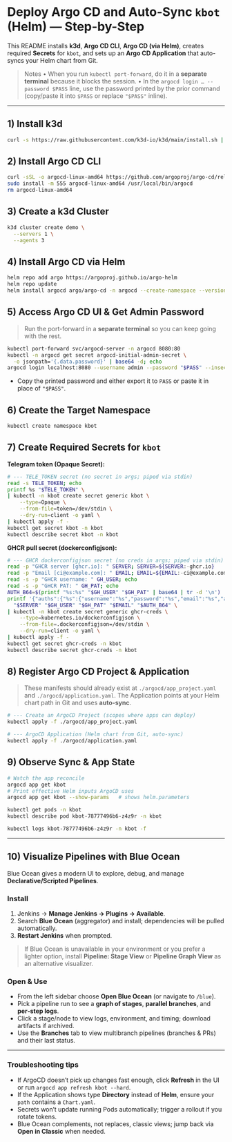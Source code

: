# Deploy Argo CD and Auto-Sync `kbot` (Helm) — Step-by-Step

This README installs **k3d**, **Argo CD CLI**, **Argo CD (via Helm)**, creates required **Secrets** for `kbot`, and sets up an **Argo CD Application** that auto-syncs your Helm chart from Git.

> Notes
> • When you run `kubectl port-forward`, do it in a **separate terminal** because it blocks the session.
> • In the `argocd login … --password $PASS` line, use the password printed by the prior command (copy/paste it into `$PASS` or replace `"$PASS"` inline).

---

## 1) Install k3d

```bash
curl -s https://raw.githubusercontent.com/k3d-io/k3d/main/install.sh | sudo bash
```

## 2) Install Argo CD CLI

```bash
curl -sSL -o argocd-linux-amd64 https://github.com/argoproj/argo-cd/releases/latest/download/argocd-linux-amd64
sudo install -m 555 argocd-linux-amd64 /usr/local/bin/argocd
rm argocd-linux-amd64
```

## 3) Create a k3d Cluster

```bash
k3d cluster create demo \
  --servers 1 \
  --agents 3
```

## 4) Install Argo CD via Helm

```bash
helm repo add argo https://argoproj.github.io/argo-helm
helm repo update
helm install argocd argo/argo-cd -n argocd --create-namespace --version 8.3.0
```

## 5) Access Argo CD UI & Get Admin Password

> Run the port-forward in a **separate terminal** so you can keep going with the rest.

```bash
kubectl port-forward svc/argocd-server -n argocd 8080:80
kubectl -n argocd get secret argocd-initial-admin-secret \
  -o jsonpath='{.data.password}' | base64 -d; echo
argocd login localhost:8080 --username admin --password "$PASS" --insecure
```

* Copy the printed password and either export it to `PASS` or paste it in place of `"$PASS"`.

## 6) Create the Target Namespace

```bash
kubectl create namespace kbot
```

## 7) Create Required Secrets for `kbot`

**Telegram token (Opaque Secret):**

```bash
# --- TELE_TOKEN secret (no secret in args; piped via stdin)
read -s TELE_TOKEN; echo
printf %s "$TELE_TOKEN" \
| kubectl -n kbot create secret generic kbot \
    --type=Opaque \
    --from-file=token=/dev/stdin \
    --dry-run=client -o yaml \
| kubectl apply -f -
kubectl get secret kbot -n kbot
kubectl describe secret kbot -n kbot
```

**GHCR pull secret (dockerconfigjson):**

```bash
# --- GHCR dockerconfigjson secret (no creds in args; piped via stdin)
read -p "GHCR server [ghcr.io]: " SERVER; SERVER=${SERVER:-ghcr.io}
read -p "Email [ci@example.com]: " EMAIL; EMAIL=${EMAIL:-ci@example.com}
read -s -p "GHCR username: " GH_USER; echo
read -s -p "GHCR PAT: " GH_PAT; echo
AUTH_B64=$(printf "%s:%s" "$GH_USER" "$GH_PAT" | base64 | tr -d '\n')
printf '{"auths":{"%s":{"username":"%s","password":"%s","email":"%s","auth":"%s"}}}\n' \
  "$SERVER" "$GH_USER" "$GH_PAT" "$EMAIL" "$AUTH_B64" \
| kubectl -n kbot create secret generic ghcr-creds \
    --type=kubernetes.io/dockerconfigjson \
    --from-file=.dockerconfigjson=/dev/stdin \
    --dry-run=client -o yaml \
| kubectl apply -f -
kubectl get secret ghcr-creds -n kbot
kubectl describe secret ghcr-creds -n kbot
```

## 8) Register Argo CD Project & Application

> These manifests should already exist at `./argocd/app_project.yaml` and `./argocd/application.yaml`. The Application points at your Helm chart path in Git and uses **auto-sync**.

```bash
# --- Create an ArgoCD Project (scopes where apps can deploy)
kubectl apply -f ./argocd/app_project.yaml

# --- ArgoCD Application (Helm chart from Git, auto-sync)
kubectl apply -f ./argocd/application.yaml
```

## 9) Observe Sync & App State

```bash
# Watch the app reconcile
argocd app get kbot
# Print effective Helm inputs ArgoCD uses
argocd app get kbot --show-params   # shows helm.parameters

kubectl get pods -n kbot
kubectl describe pod kbot-78777496b6-z4z9r -n kbot

kubectl logs kbot-78777496b6-z4z9r -n kbot -f
```

---


## 10) Visualize Pipelines with Blue Ocean

Blue Ocean gives a modern UI to explore, debug, and manage **Declarative/Scripted Pipelines**.

### Install

1. Jenkins → **Manage Jenkins → Plugins → Available**.
2. Search **Blue Ocean** (aggregator) and install; dependencies will be pulled automatically.
3. **Restart Jenkins** when prompted.

> If Blue Ocean is unavailable in your environment or you prefer a lighter option, install **Pipeline: Stage View** or **Pipeline Graph View** as an alternative visualizer.

### Open & Use

* From the left sidebar choose **Open Blue Ocean** (or navigate to `/blue`).
* Pick a pipeline run to see a **graph of stages**, **parallel branches**, and **per‑step logs**.
* Click a stage/node to view logs, environment, and timing; download artifacts if archived.
* Use the **Branches** tab to view multibranch pipelines (branches & PRs) and their last status.

---

### Troubleshooting tips

* If ArgoCD doesn’t pick up changes fast enough, click **Refresh** in the UI or run `argocd app refresh kbot --hard`.
* If the Application shows type **Directory** instead of **Helm**, ensure your `path` contains a `Chart.yaml`.
* Secrets won’t update running Pods automatically; trigger a rollout if you rotate tokens.
* Blue Ocean complements, not replaces, classic views; jump back via **Open in Classic** when needed.